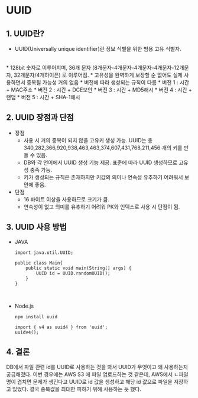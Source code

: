 # UUID

## 1. UUID란?

* UUID(Universally unique identifier)란 정보 식별을 위한 범용 고유 식별자.
<br>
* 128bit 숫자로 이루어지며, 36개 문자 (8개문자-4개문자-4개문자-4개문자-12개문자, 32개문자/4개하이픈) 로 이루어짐. 
* 고유성을 완벽하게 보장할 순 없어도 실제 사용하면서 중복될 가능성 거의 없음
* 버전에 따라 생성되는 규칙이 다름
    * 버전 1 : 시간 + MAC주소
    * 버전 2 : 시간 + DCE보안
    * 버전 3 : 시간 + MD5해시
    * 버전 4 : 시간 + 랜덤
    * 버전 5 : 시간 + SHA-1해시

## 2. UUID 장점과 단점
* 장점
    * 사용 시 거의 중복이 되지 않을 고유키 생성 가능. UUID는 총 340,282,366,920,938,463,463,374,607,431,768,211,456 개의 키를 만들 수 있음.
    * DB와 각 언어에서 UUID 생성 기능 제공. 표준에 따라 UUID 생성하므로 고유성 충족 가능.
    * 키가 생성되는 규칙은 존재하지만 키값의 의미나 연속성 유추하기 어려워서 보안에 좋음.
* 단점
    * 16 바이트 이상을 사용하므로 크기가 큼.
    * 연속성이 없고 의미를 유추하기 어려워 PK와 인덱스로 사용 시 단점이 됨.


## 3. UUID 사용 방법
* JAVA
    ```
    import java.util.UUID;

    public class Main{
        public static void main(String[] args) {
            UUID id = UUID.randomUUID();
        }
    }
    ```
<br>

* Node.js

    ```
    npm install uuid
    ```

    ```
    import { v4 as uuid4 } from 'uuid';
    uuidv4();
    ```

## 4. 결론

DB에서 파일 관련 id를 UUID로 사용하는 것을 봐서 UUID가 무엇이고 왜 사용하는지 궁금해졌다.
이번 경우에는 AWS S3 에 파일 업로드하는 것 같은데, AWS에서 ㄴ파일명이 겹치면 문제가 생긴다고 UUID로 id 값을 생성하고 해당 id 값으로 파일을 저장하고 있었다. 결국 중복값을 최대한 피하기 위해 사용하는 듯 했다.